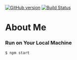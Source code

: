 [![GitHub version](https://badge.fury.io/gh/varararun%2Fabout.svg)](https://badge.fury.io/gh/varararun%2Fabout)
[![Build Status](https://travis-ci.org/varararun/about.svg?branch=master)](https://travis-ci.org/varararun/about) 

# About Me

### Run on Your Local Machine
```bash
$ npm start
```  